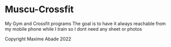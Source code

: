 # Muscu-Crossfit
My Gym and Crossfit programs 
The goal is to have it always reachable from my mobile phone while I train so I dont need any sheet or photos



Copyright Maxime Abade 2022
